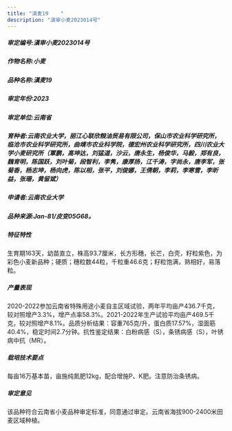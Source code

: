 ```yaml
---
title: "滇麦19	"
description: "滇审小麦2023014号"
---
```

##### 审定编号:滇审小麦2023014号

##### 作物名称:小麦

##### 品种名称:滇麦19	

##### 审定年份:2023

##### 审定单位:云南省

##### 育种者:云南农业大学，丽江心联欣粮油贸易有限公司，保山市农业科学研究所，临沧市农业科学研究所，曲靖市农业科学院，德宏州农业科学研究所，四川农业大学小麦研究所（覃鹏，高坤达，刘猛道，沙云，唐永生，杨俊华，马毅，郑有良，魏育明，陈国跃，刘叶菊，段智利，李隽，康厚扬，江千涛，字尚永，唐李军，张菊香，杨志坤，杨向虎，陈以相，张平，刘俊娜，王倩朝，李莉，李寒雪，李昕益，张珊，黄留斌）

##### 申请者:云南农业大学

##### 品种来源:Jan-81/皮变05G68。

##### 特征特性
生育期163天，幼苗直立，株高93.7厘米，长方形穗，长芒，白壳，籽粒紫色，为彩色小麦新品种；硬质；穗粒数44粒，千粒重46.6克；籽粒饱满，熟相好，易落粒。

##### 产量表现
2020-2022参加云南省特殊用途小麦自主区域试验，两年平均亩产436.7千克，较对照增产3.3%，增产点率58.3%。2021-2022年生产试验平均亩产469.5千克，较对照增产8.1%。品质分析结果：容重765克/升，蛋白质17.57%，湿面筋40.4%，稳定时间2.7分钟。抗性鉴定结果：白粉病感（S），条锈病感（S），叶锈病中抗（MR）。

##### 栽培技术要点
每亩16万基本苗，亩施纯氮肥12kg，配合增施P、K肥。注意防治条锈病。

##### 审定意见
该品种符合云南省小麦品种审定标准，同意通过审定。云南省海拔900-2400米田麦区域种植。

